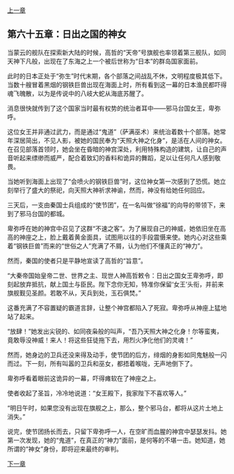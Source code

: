 [上一章](64-大西洋的女王.md)

## 第六十五章：日出之国的神女

当蒙云的舰队在探索新大陆的时候，高哲的“天帝”号旗舰也率领着第三舰队，如同天神下凡般，出现在了东海之上一个被后世称为“日本”的群岛国家面前。

此时的日本正处于“弥生”时代末期，各个部落之间战乱不休，文明程度极其低下。当数十艘冒着黑烟的钢铁巨兽出现在海面上时，所有看到这一幕的日本渔民都吓得魂飞魄散，以为是传说中的八岐大蛇从海底苏醒了。

消息很快就传到了这个国家当时最有权势的统治者耳中——邪马台国女王，卑弥呼。

这位女王并非通过武力，而是通过“鬼道”（萨满巫术）来统治着数十个部落。她常年深居简出，不见人影，被她的国民奉为“天照大神之化身”，是活在人间的神女。在召见部落首领时，她会坐在昏暗的神宫深处，利用特殊构造的建筑，让自己的声音听起来缥缈而威严，配合着致幻的香料和诡异的舞蹈，足以让任何凡人感到敬畏。

当她听到海面上出现了“会喷火的钢铁巨兽”时，这位神女第一次感到了恐慌。她立刻举行了盛大的祭祀，向天照大神祈求神谕，然而，神没有给她任何回应。

三天后，一支由秦国士兵组成的“使节团”，在一名叫做“徐福”的向导的带领下，来到了邪马台国的都城。

卑弥呼在她的神宫中召见了这群“不速之客”。为了展现自己的神威，她依旧坐在高高的神座之上，脸上戴着黄金面具，试图用以往的手段震慑来使。她内心对这些乘着“钢铁巨兽”而来的“世俗之人”充满了不屑，认为他们不懂真正的“神力”。

然而，秦国的使者只是平静地宣读了高哲的“旨意”。

“大秦帝国始皇帝二世、世界之主、现世人神高哲敕令：日出之国女王卑弥呼，即刻起放弃抵抗，献上国土与臣民。陛下念你无知，特准你保留‘女王’头衔，并前来旗舰觐见圣颜。若敢不从，天兵到处，玉石俱焚。”

这番充满了不容置疑的霸道言辞，让整个神宫都陷入了死寂。卑弥呼从神座上猛地站了起来。

“放肆！”她发出尖锐的、如同夜枭般的叫声，“吾乃天照大神之化身！尔等蛮夷，竟敢辱没神威！来人！将这些狂徒拖下去，用烈火净化他们的灵魂！”

然而，她身边的卫兵还没来得及动手，使节团的后方，绯烟的身影如同鬼魅般一闪而过。下一刻，所有叫嚣的卫兵和巫女，都捂着喉咙，无声地倒下了。

卑弥呼看着眼前这诡异的一幕，吓得瘫软在了神座之上。

使者收起了圣旨，冷冷地说道：“女王殿下，我家陛下不喜欢等人。”

“明日午时，如果您没有出现在旗舰之上，那么，整个邪马台，都将从这片土地上消失。”

说完，使节团扬长而去，只留下卑弥呼一人，在空旷而血腥的神宫中瑟瑟发抖。她第一次发现，她的“鬼道”，在真正的“神力”面前，是何等的不堪一击。她知道，她所谓的“神女”身份，即将迎来最终的审判。

[下一章](66-神女的陨落.md)
